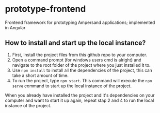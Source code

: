 # prototype-frontend

Frontend framework for prototyping Ampersand applications; implemented in Angular

## How to install and start up the local instance?

1. First, install the project files from this github repo to your computer.
2. Open a command prompt (for windows users cmd is alright) and navigate to the root folder of the project where you just installed it to.
3. Use `npm install` to install all the dependencies of the project, this can take a short amount of time.
4. To run the project, type `npm start`. This command will execute the `npm serve` command to start up the local instance of the project.

When you already have installed the project and it's dependencies on your computer and want to start it up again, repeat stap 2 and 4 to run the local instance of the project.
